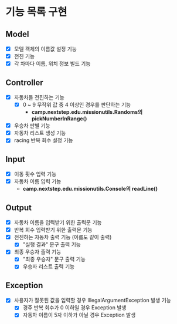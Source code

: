# 기능 목록 구현

## Model
- [X] 모델 객체의 이름값 설정 기능
- [x] 전진 기능
- [x] 각 차마다 이름, 위치 정보 빌드 기능

## Controller
- [X] 자동차들 전진하는 기능
  - [X] 0 ~ 9 무작위 값 중 4 이상인 경우를 판단하는 기능
    - **camp.nextstep.edu.missionutils.Randoms의 pickNumberInRange()**
- [X] 우승차 판별 기능
- [X] 자동차 리스트 생성 기능
- [X] racing 반복 회수 설정 기능
  
## Input
- [X] 이동 횟수 입력 기능
- [X] 자동차 이름 입력 기능
  - **camp.nextstep.edu.missionutils.Console의 readLine()**

## Output
- [X] 자동차 이름을 입력받기 위한 출력문 기능
- [X] 반복 회수 입력받기 위한 출력문 기능
- [X] 전진하는 자동차 출력 기능 (이름도 같이 출력)
  - [X] "실행 결과" 문구 출력 기능
- [X] 최종 우승자 출력 기능
  - [X] "최종 우승자" 문구 출력 기능
  - [X] 우승자 리스트 출력 기능

## Exception
- [x] 사용자가 잘못된 값을 입력할 경우 IllegalArgumentException 발생 기능
  - [x] 경주 반복 회수가 0 이하일 경우 Exception 발생
  - [X] 자동차 이름이 5자 이하가 아닐 경우 Exception 발생